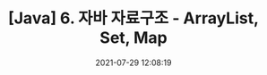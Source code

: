 ---
title: '[Java] 6. 자바 자료구조 - ArrayList, Set, Map'
date: 2021-07-29 12:08:19
category: 'Java'
thumbnail: { thumbnailSrc }
draft: false
---